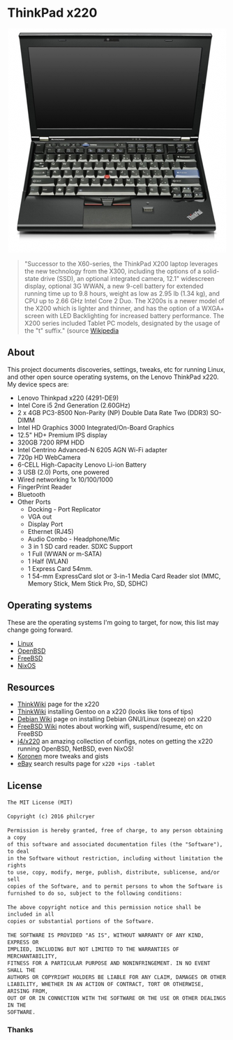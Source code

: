 # ThinkPad x220

<div align="center"><img src="/imgs/thinkpad-x220.png" alt="ThinkPadX220" border="0"></div>

>"Successor to the X60-series, the ThinkPad X200 laptop leverages the new technology from the X300, including the options of a solid-state drive (SSD), an optional integrated camera, 12.1" widescreen display, optional 3G WWAN, a new 9-cell battery for extended running time up to 9.8 hours, weight as low as 2.95 lb (1.34 kg), and CPU up to 2.66 GHz Intel Core 2 Duo. The X200s is a newer model of the X200 which is lighter and thinner, and has the option of a WXGA+ screen with LED Backlighting for increased battery performance. The X200 series included Tablet PC models, designated by the usage of the "t" suffix." (source [Wikipedia](https://en.wikipedia.org/wiki/ThinkPad#ThinkPad_X200.2FX200s.2C_X201.2FX201s.2C_X220.2C_X230.2C_X240.2C_X250)

## About

This project documents discoveries, settings, tweaks, etc for running Linux, and other open source operating systems, on the Lenovo ThinkPad x220. My device specs are:

* Lenovo Thinkpad x220 (4291-DE9)
* Intel Core i5 2nd Generation (2.60GHz)
* 2 x 4GB PC3-8500 Non-Parity (NP) Double Data Rate Two (DDR3) SO-DIMM
* Intel HD Graphics 3000 Integrated/On-Board Graphics
* 12.5" HD+ Premium IPS display
* 320GB 7200 RPM HDD
* Intel Centrino Advanced-N 6205 AGN Wi-Fi adapter 
* 720p HD WebCamera
* 6-CELL High-Capacity Lenovo Li-ion Battery
* 3 USB (2.0) Ports, one powered
* Wired networking 1x 10/100/1000
* FingerPrint Reader
* Bluetooth
* Other Ports
    * Docking - Port Replicator
    * VGA out
    * Display Port
    * Ethernet (RJ45)
    * Audio Combo - Headphone/Mic
    * 3 in 1 SD card reader. SDXC Support
    * 1 Full (WWAN or m-SATA)
    * 1 Half (WLAN)
    * 1 Express Card 54mm.
    * 1 54-mm ExpressCard slot or 3-in-1 Media Card Reader slot (MMC, Memory Stick, Mem Stick Pro, SD, SDHC)

## Operating systems

These are the operating systems I'm going to target, for now, this list may change going forward.

* [Linux](linux.md)
* [OpenBSD](openbsd.md)
* [FreeBSD](freebsd.md)
* [NixOS](nixos.md)


## Resources

* [ThinkWiki](www.thinkwiki.org/wiki/Category:X220) page for the x220
* [ThinkWiki](http://www.thinkwiki.org/wiki/Installing_Gentoo_on_a_ThinkPad_X220) installing Gentoo on a x220 (looks like tons of tips)
* [Debian Wiki](https://wiki.debian.org/InstallingDebianOn/Thinkpad/X220/squeeze) page on installing Debian GNU/Linux (sqeeze) on x220
* [FreeBSD Wiki](https://forums.freebsd.org/threads/best-laptop-for-freebsd.50847/#post-284582) notes about working wifi, suspend/resume, etc on FreeBSD
* [j4/x220](https://github.com/j4/x220) an amazing collection of configs, notes on getting the x220 running OpenBSD, NetBSD, even NixOS!
* [Koronen](https://gist.github.com/Koronen/f95ff48d26f6d0c26023) more tweaks and gists
* [eBay](http://www.ebay.com/sch/i.html?x220+%2Bips+-tablet.TRS1&_nkw=x220+%2Bips+-tablet&_sacat=0) search results page for `x220 +ips -tablet`


## License

```
The MIT License (MIT)

Copyright (c) 2016 philcryer

Permission is hereby granted, free of charge, to any person obtaining a copy
of this software and associated documentation files (the "Software"), to deal
in the Software without restriction, including without limitation the rights
to use, copy, modify, merge, publish, distribute, sublicense, and/or sell
copies of the Software, and to permit persons to whom the Software is
furnished to do so, subject to the following conditions:

The above copyright notice and this permission notice shall be included in all
copies or substantial portions of the Software.

THE SOFTWARE IS PROVIDED "AS IS", WITHOUT WARRANTY OF ANY KIND, EXPRESS OR
IMPLIED, INCLUDING BUT NOT LIMITED TO THE WARRANTIES OF MERCHANTABILITY,
FITNESS FOR A PARTICULAR PURPOSE AND NONINFRINGEMENT. IN NO EVENT SHALL THE
AUTHORS OR COPYRIGHT HOLDERS BE LIABLE FOR ANY CLAIM, DAMAGES OR OTHER
LIABILITY, WHETHER IN AN ACTION OF CONTRACT, TORT OR OTHERWISE, ARISING FROM,
OUT OF OR IN CONNECTION WITH THE SOFTWARE OR THE USE OR OTHER DEALINGS IN THE
SOFTWARE.
```

### Thanks
